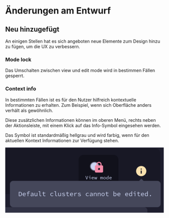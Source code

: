 # Änderungen am Entwurf

## Neu hinzugefügt

An einigen Stellen hat es sich angeboten neue Elemente zum Design hinzu zu fügen, um die UX zu verbessern.

### Mode lock

Das Umschalten zwischen view und edit mode wird in bestimmen Fällen gesperrt.

### Context info

In bestimmten Fällen ist es für den Nutzer hilfreich kontextuelle Informationen zu erhalten.
Zum Beispiel, wenn sich Oberfläche anders verhält als gewöhnlich.

Diese zusätzlichen Informationen können im oberen Menü,
rechts neben der Aktionsleiste,
mit einem Klick auf das Info-Symbol eingesehen werden.

Das Symbol ist standardmäßig hellgrau und wird farbig,
wenn für den aktuellen Kontext Informationen zur Verfügung stehen.

![context info screenshot](context_info.png)
